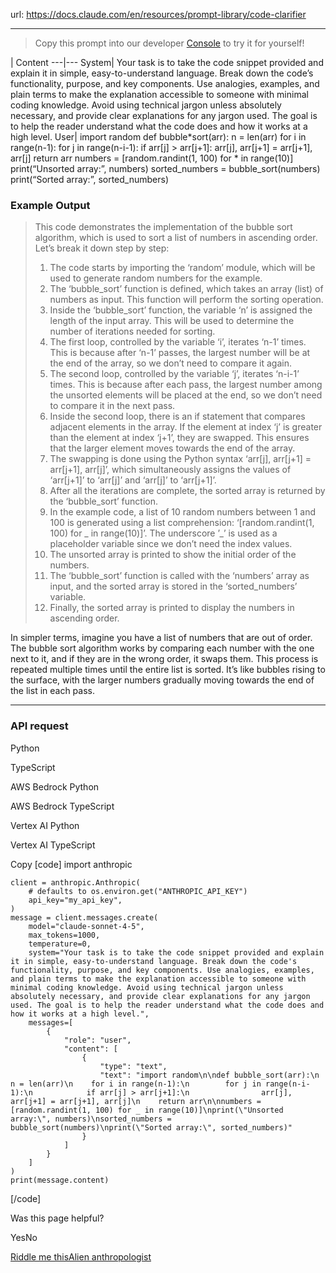 url: https://docs.claude.com/en/resources/prompt-library/code-clarifier

---

> Copy this prompt into our developer [Console](https://console.anthropic.com/dashboard) to try it for yourself\!

| Content
---|---
System| Your task is to take the code snippet provided and explain it in simple, easy-to-understand language. Break down the code’s functionality, purpose, and key components. Use analogies, examples, and plain terms to make the explanation accessible to someone with minimal coding knowledge. Avoid using technical jargon unless absolutely necessary, and provide clear explanations for any jargon used. The goal is to help the reader understand what the code does and how it works at a high level.
User| import random def bubble\*sort\(arr\): n = len\(arr\) for i in range\(n-1\): for j in range\(n-i-1\): if arr\[j\] > arr\[j+1\]: arr\[j\], arr\[j+1\] = arr\[j+1\], arr\[j\] return arr numbers = \[random.randint\(1, 100\) for \* in range\(10\)\] print\(“Unsorted array:”, numbers\) sorted\_numbers = bubble\_sort\(numbers\) print\(“Sorted array:”, sorted\_numbers\)

### Example Output

> This code demonstrates the implementation of the bubble sort algorithm, which is used to sort a list of numbers in ascending order. Let’s break it down step by step:
>
>   1. The code starts by importing the ‘random’ module, which will be used to generate random numbers for the example.
>   2. The ‘bubble\_sort’ function is defined, which takes an array \(list\) of numbers as input. This function will perform the sorting operation.
>   3. Inside the ‘bubble\_sort’ function, the variable ‘n’ is assigned the length of the input array. This will be used to determine the number of iterations needed for sorting.
>   4. The first loop, controlled by the variable ‘i’, iterates ‘n-1’ times. This is because after ‘n-1’ passes, the largest number will be at the end of the array, so we don’t need to compare it again.
>   5. The second loop, controlled by the variable ‘j’, iterates ‘n-i-1’ times. This is because after each pass, the largest number among the unsorted elements will be placed at the end, so we don’t need to compare it in the next pass.
>   6. Inside the second loop, there is an if statement that compares adjacent elements in the array. If the element at index ‘j’ is greater than the element at index ‘j+1’, they are swapped. This ensures that the larger element moves towards the end of the array.
>   7. The swapping is done using the Python syntax ‘arr\[j\], arr\[j+1\] = arr\[j+1\], arr\[j\]’, which simultaneously assigns the values of ‘arr\[j+1\]’ to ‘arr\[j\]’ and ‘arr\[j\]’ to ‘arr\[j+1\]’.
>   8. After all the iterations are complete, the sorted array is returned by the ‘bubble\_sort’ function.
>   9. In the example code, a list of 10 random numbers between 1 and 100 is generated using a list comprehension: ‘\[random.randint\(1, 100\) for \_ in range\(10\)\]’. The underscore ’\_’ is used as a placeholder variable since we don’t need the index values.
>   10. The unsorted array is printed to show the initial order of the numbers.
>   11. The ‘bubble\_sort’ function is called with the ‘numbers’ array as input, and the sorted array is stored in the ‘sorted\_numbers’ variable.
>   12. Finally, the sorted array is printed to display the numbers in ascending order.
>
In simpler terms, imagine you have a list of numbers that are out of order. The bubble sort algorithm works by comparing each number with the one next to it, and if they are in the wrong order, it swaps them. This process is repeated multiple times until the entire list is sorted. It’s like bubbles rising to the surface, with the larger numbers gradually moving towards the end of the list in each pass.

* * *

### API request

Python

TypeScript

AWS Bedrock Python

AWS Bedrock TypeScript

Vertex AI Python

Vertex AI TypeScript

Copy
[code]
    import anthropic

    client = anthropic.Anthropic(
        # defaults to os.environ.get("ANTHROPIC_API_KEY")
        api_key="my_api_key",
    )
    message = client.messages.create(
        model="claude-sonnet-4-5",
        max_tokens=1000,
        temperature=0,
        system="Your task is to take the code snippet provided and explain it in simple, easy-to-understand language. Break down the code's functionality, purpose, and key components. Use analogies, examples, and plain terms to make the explanation accessible to someone with minimal coding knowledge. Avoid using technical jargon unless absolutely necessary, and provide clear explanations for any jargon used. The goal is to help the reader understand what the code does and how it works at a high level.",
        messages=[
            {
                "role": "user",
                "content": [
                    {
                        "type": "text",
                        "text": "import random\n\ndef bubble_sort(arr):\n    n = len(arr)\n    for i in range(n-1):\n        for j in range(n-i-1):\n            if arr[j] > arr[j+1]:\n                arr[j], arr[j+1] = arr[j+1], arr[j]\n    return arr\n\nnumbers = [random.randint(1, 100) for _ in range(10)]\nprint(\"Unsorted array:\", numbers)\nsorted_numbers = bubble_sort(numbers)\nprint(\"Sorted array:\", sorted_numbers)"
                    }
                ]
            }
        ]
    )
    print(message.content)

[/code]

Was this page helpful?

YesNo

[Riddle me this](/en/resources/prompt-library/riddle-me-this)[Alien anthropologist](/en/resources/prompt-library/alien-anthropologist)
